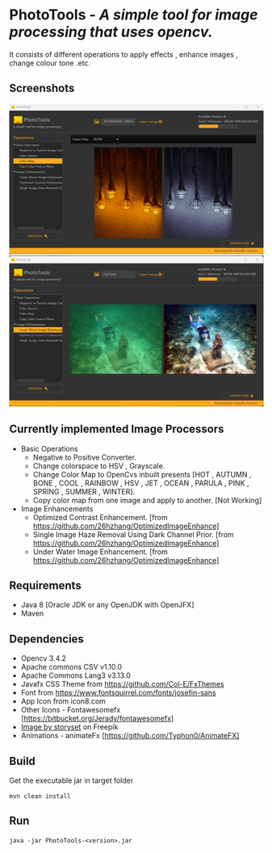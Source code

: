 
# PhotoTools - *A simple tool for image processing that uses opencv.*
It consists of different operations to apply effects , enhance images , change colour tone .etc.
 

## Screenshots

<img src="screenshots/Screenshot 2023-10-14 145942.png" alt="" width="600"/>
<img src="screenshots/Screenshot 2023-10-14 150053.png" alt="" width="600"/>


## Currently implemented Image Processors
- Basic Operations
    - Negative to Positive Converter.
    - Change colorspace to HSV , Grayscale.
    - Change Color Map to OpenCvs inbuilt presents [HOT , AUTUMN , BONE , COOL , RAINBOW , HSV , JET , OCEAN , PARULA , PINK , SPRING , SUMMER , WINTER].
    - Copy color map from one image and apply to another. [Not Working]
- Image Enhancements
    - Optimized Contrast Enhancement.  [from https://github.com/26hzhang/OptimizedImageEnhance]
    - Single Image Haze Removal Using Dark Channel Prior. [from https://github.com/26hzhang/OptimizedImageEnhance]
    - Under Water Image Enhancement.  [from https://github.com/26hzhang/OptimizedImageEnhance]
  



## Requirements

- Java 8 [Oracle JDK or any OpenJDK with OpenJFX]
- Maven
  
## Dependencies 

- Opencv 3.4.2
- Apache commons CSV  v1.10.0
- Apache Commons Lang3 v3.13.0
- Javafx CSS Theme from https://github.com/Col-E/FxThemes
- Font from https://www.fontsquirrel.com/fonts/josefin-sans
- App Icon from icon8.com
- Other Icons - Fontawesomefx [https://bitbucket.org/Jerady/fontawesomefx]
- <a href="https://www.freepik.com/free-vector/images-concept-illustration_5357829.htm#query=image%20flat&position=28&from_view=search&track=ais">Image by storyset</a> on Freepik
- Animations - animateFx [https://github.com/Typhon0/AnimateFX]

## Build
Get the executable jar in target folder

    mvn clean install
    
## Run
    
    java -jar PhotoTools-<version>.jar

